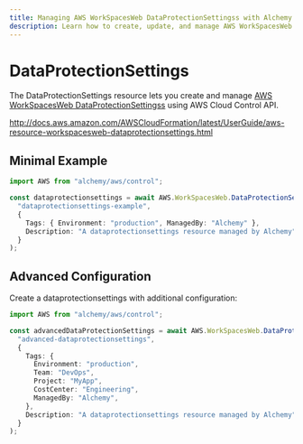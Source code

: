 ```yaml
---
title: Managing AWS WorkSpacesWeb DataProtectionSettingss with Alchemy
description: Learn how to create, update, and manage AWS WorkSpacesWeb DataProtectionSettingss using Alchemy Cloud Control.
---
```


# DataProtectionSettings

The DataProtectionSettings resource lets you create and manage [AWS WorkSpacesWeb DataProtectionSettingss](https://docs.aws.amazon.com/workspacesweb/latest/userguide/) using AWS Cloud Control API.

http://docs.aws.amazon.com/AWSCloudFormation/latest/UserGuide/aws-resource-workspacesweb-dataprotectionsettings.html

## Minimal Example

```ts
import AWS from "alchemy/aws/control";

const dataprotectionsettings = await AWS.WorkSpacesWeb.DataProtectionSettings(
  "dataprotectionsettings-example",
  {
    Tags: { Environment: "production", ManagedBy: "Alchemy" },
    Description: "A dataprotectionsettings resource managed by Alchemy",
  }
);
```

## Advanced Configuration

Create a dataprotectionsettings with additional configuration:

```ts
import AWS from "alchemy/aws/control";

const advancedDataProtectionSettings = await AWS.WorkSpacesWeb.DataProtectionSettings(
  "advanced-dataprotectionsettings",
  {
    Tags: {
      Environment: "production",
      Team: "DevOps",
      Project: "MyApp",
      CostCenter: "Engineering",
      ManagedBy: "Alchemy",
    },
    Description: "A dataprotectionsettings resource managed by Alchemy",
  }
);
```

